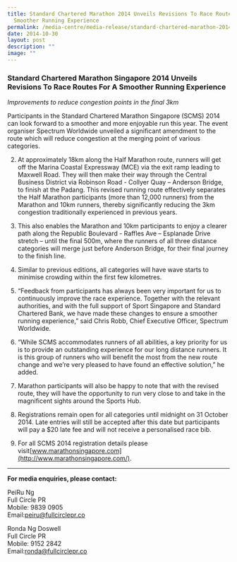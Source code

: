 ```yaml
---
title: Standard Chartered Marathon 2014 Unveils Revisions To Race Routes For A
  Smoother Running Experience
permalink: /media-centre/media-release/standard-chartered-marathon-2014-unveils-revisions-to-race-routes/
date: 2014-10-30
layout: post
description: ""
image: ""
---
```

### **Standard Chartered Marathon Singapore 2014 Unveils Revisions To Race Routes For A Smoother Running Experience**
_Improvements to reduce congestion points in the final 3km_

Participants in the Standard Chartered Marathon Singapore (SCMS) 2014 can look forward to a smoother and more enjoyable run this year. The event organiser Spectrum Worldwide unveiled a significant amendment to the route which will reduce congestion at the merging point of various categories.

2. At approximately 18km along the Half Marathon route, runners will get off the Marina Coastal Expressway (MCE) via the exit ramp leading to Maxwell Road. They will then make their way through the Central Business District via Robinson Road - Collyer Quay – Anderson Bridge, to finish at the Padang. This revised running route effectively separates the Half Marathon participants (more than 12,000 runners) from the Marathon and 10km runners, thereby significantly reducing the 3km congestion traditionally experienced in previous years.

3. This also enables the Marathon and 10km participants to enjoy a clearer path along the Republic Boulevard - Raffles Ave – Esplanade Drive stretch – until the final 500m, where the runners of all three distance categories will merge just before Anderson Bridge, for their final journey to the finish line.

4. Similar to previous editions, all categories will have wave starts to minimise crowding within the first few kilometres.

5. “Feedback from participants has always been very important for us to continuously improve the race experience. Together with the relevant authorities, and with the full support of Sport Singapore and Standard Chartered Bank, we have made these changes to ensure a smoother running experience,” said Chris Robb, Chief Executive Officer, Spectrum Worldwide.

6. “While SCMS accommodates runners of all abilities, a key priority for us is to provide an outstanding experience for our long distance runners. It is this group of runners who will benefit the most from the new route change and we’re very pleased to have found an effective solution,” he added.

7. Marathon participants will also be happy to note that with the revised route, they will have the opportunity to run very close to and take in the magnificent sights around the Sports Hub.

8. Registrations remain open for all categories until midnight on 31 October 2014. Late entries will still be accepted after this date but participants will pay a $20 late fee and will not receive a personalised race bib.

9. For all SCMS 2014 registration details please visit[www.marathonsingapore.com](http://www.marathonsingapore.com/).

---

**For media enquiries, please contact:**

PeiRu Ng<br>
Full Circle PR<br>
Mobile: 9839 0905<br>
Email:[peiru@fullcirclepr.co](mailto:peiru@fullcirclepr.co)

Ronda Ng Doswell<br>
Full Circle PR<br>
Mobile: 9152 2842<br>
Email:[ronda@fullcirclepr.co](mailto:ronda@fullcirclepr.co)